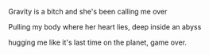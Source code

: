 Gravity is a bitch and she's been calling me over

Pulling my body where her heart lies, deep inside an abyss

hugging me like it's last time on the planet, game over. 


